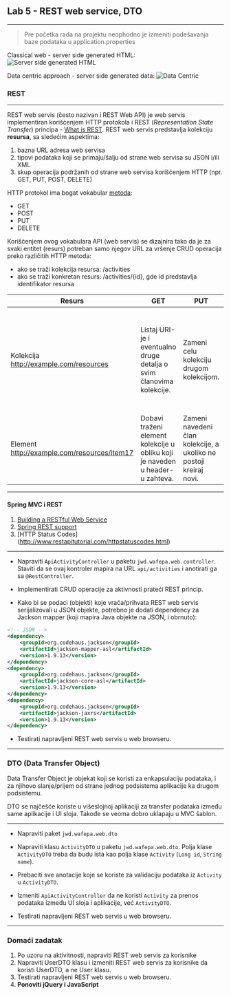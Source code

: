 ﻿## Lab 5 - REST web service, DTO

----

> Pre početka rada na projektu neophodno je
> izmeniti podešavanja baze podataka u application.properties


Classical web - server side generated HTML:
![Server side generated HTML](http://46.4.82.177/kursimages/web-centric.png)


Data centric approach - server side generated data:
![Data Centric](http://46.4.82.177/kursimages/data-centric.png)


### REST

----

REST web servis (često nazivan i REST Web API) je web servis implementiran korišćenjem HTTP protokola i REST (*Representation State Transfer*) principa - [What is REST](http://martinfowler.com/articles/richardsonMaturityModel.html).
REST web servis predstavlja kolekciju **resursa**, sa sledećim aspektima:

1. bazna URL adresa web servisa
2. tipovi podataka koji se primaju/šalju od strane web servisa su JSON i/ili XML
3. skup operacija podržanih od strane web servisa korišćenjem HTTP (npr. GET, PUT, POST, DELETE)

HTTP protokol ima bogat vokabular [metoda](http://www.w3.org/Protocols/rfc2616/rfc2616-sec9.html):

- GET
- POST
- PUT
- DELETE

Korišćenjem ovog vokabulara API (web servis) se dizajnira tako da je za svaki entitet (resurs)
potreban samo njegov URL za vršenje CRUD operacija preko različitih HTTP metoda:
- ako se traži kolekcija resursa: /activities
- ako se traži konkretan resurs: /activities/{id}, gde id predstavlja identifikator resursa

| Resurs                                      | GET                                                                           | PUT                                                                | POST                                                                                                      | DELETE                 |
|---------------------------------------------|-------------------------------------------------------------------------------|--------------------------------------------------------------------|-----------------------------------------------------------------------------------------------------------|------------------------|
| Kolekcija http://example.com/resources      | Listaj URI-je i eventualno druge detalja o svim članovima kolekcije.          | Zameni celu kolekciju drugom kolekcijom.                           | Dodaj novog člana kolekcije. URI ovog člana se obično generiše automatski i vraća kao rezultat operacije. | Obriši celu kolekciju. |
| Element http://example.com/resources/item17 | Dobavi traženi element kolekcije u obliku koji je naveden u header-u zahteva. | Zameni navedeni član kolekcije, a ukoliko ne postoji kreiraj novi. | Obično se ne koristi.                                                                                     |Obriši element         |

----

#### Spring MVC i REST

1. [Building a RESTful Web Service](http://spring.io/guides/gs/rest-service/)
2. [Spring REST support](http://docs.spring.io/spring/docs/4.0.3.RELEASE/spring-framework-reference/htmlsingle/#mvc-ann-restcontroller)
3. [HTTP Status Codes] (http://www.restapitutorial.com/httpstatuscodes.html)

----

* Napraviti `ApiActivityController` u paketu `jwd.wafepa.web.controller`. Staviti da se ovaj kontroler mapira na URL `api/activities` i anotirati ga sa `@RestController`.

* Implementirati CRUD operacije za aktivnosti prateći REST princip.

* Kako bi se podaci (objekti) koje vraća/prihvata REST web servis serijalizovali u JSON objekte,
potrebno je dodati dependency za Jackson mapper (koji mapira Java objekte na JSON, i obrnuto):

```xml
<!-- JSON -->
<dependency>
	<groupId>org.codehaus.jackson</groupId>
	<artifactId>jackson-mapper-asl</artifactId>
	<version>1.9.13</version>
</dependency>
<dependency>
	<groupId>org.codehaus.jackson</groupId>
	<artifactId>jackson-core-asl</artifactId>
	<version>1.9.13</version>
</dependency>
<dependency>
	<groupId>org.codehaus.jackson</groupId>
	<artifactId>jackson-jaxrs</artifactId>
	<version>1.9.13</version>
</dependency>
```

* Testirati napravljeni REST web servis u web browseru.

----

### DTO (Data Transfer Object)

Data Transfer Object je objekat koji se koristi za enkapsulaciju podataka, 
i za njihovo slanje/prijem od strane jednog podsistema aplikacije ka drugom podsistemu.

DTO se najčešće koriste u višeslojnoj aplikaciji za transfer podataka između same aplikacije i UI sloja.
Takođe se veoma dobro uklapaju u MVC šablon.

----

* Napraviti paket `jwd.wafepa.web.dto`

* Napraviti klasu `ActivityDTO` u paketu `jwd.wafepa.web.dto`. Polja klase `ActivityDTO` treba da budu ista kao polja klase `Activity` (`Long id`, `String name`).

* Prebaciti sve anotacije koje se koriste za validaciju podataka iz `Activity` u `ActivityDTO`.

* Izmeniti `ApiActivityController` da ne koristi `Activity` za prenos podataka između UI sloja i aplikacije, već `ActivityDTO`.

* Testirati napravljeni REST web servis u web browseru.

----

### Domaći zadatak

1. Po uzoru na aktivitnosti, napraviti REST web servis za korisnike
2. Napraviti UserDTO klasu i izmeniti REST web servis za korisnike da koristi UserDTO, a ne User klasu.
3. Testirati napravljeni REST web servis u web browseru.
4. **Ponoviti jQuery i JavaScript**